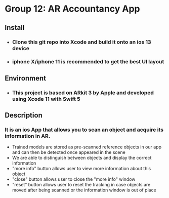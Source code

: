 # Group 12: AR Accountancy App

## Install
- ### Clone this git repo into Xcode and build it onto an ios 13 device
- ### iphone X/iphone 11 is recommended to get the best UI layout

## Environment
- ### This project is based on ARkit 3 by Apple and developed using Xcode 11 with Swift 5

## Description
### It is an ios App that allows you to scan an object and acquire its information in AR.

- Trained models are stored as pre-scanned reference objects in our app and can then be detected once appeared in the scene
- We are able to distinguish between objects and display the correct information
- "more info" button allows user to view more information about this object
- "close" button allows user to close the "more info" window
- "reset" button allows user to reset the tracking in case objects are moved after being scanned or the information window is out of place